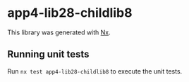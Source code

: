 # app4-lib28-childlib8

This library was generated with [Nx](https://nx.dev).

## Running unit tests

Run `nx test app4-lib28-childlib8` to execute the unit tests.
